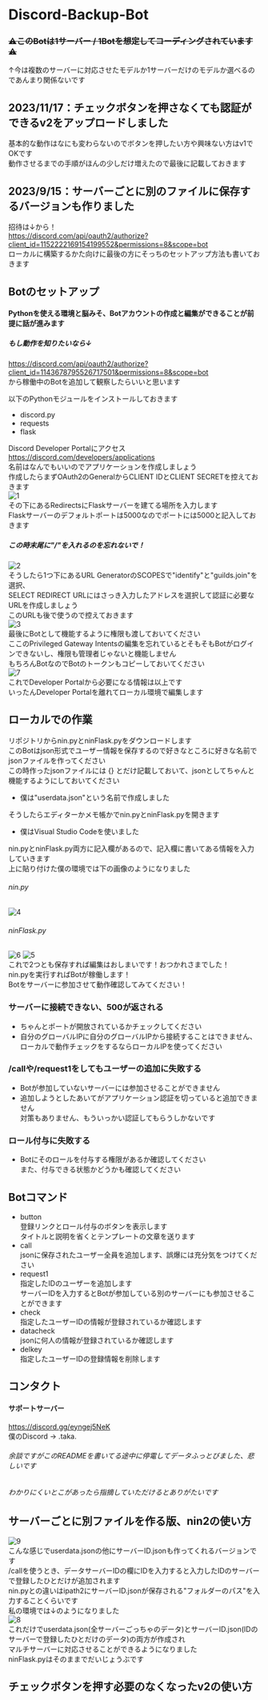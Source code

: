 # Discord-Backup-Bot
### ~~⚠️このBotは1サーバー / 1Botを想定してコーディングされています⚠️~~  
↑今は複数のサーバーに対応させたモデルか1サーバーだけのモデルか選べるのであんまり関係ないです
## 2023/11/17：チェックボタンを押さなくても認証ができるv2をアップロードしました  
基本的な動作はなにも変わらないのでボタンを押したい方や興味ない方はv1でOKです  
動作させるまでの手順がほんの少しだけ増えたので最後に記載しておきます
## 2023/9/15：サーバーごとに別のファイルに保存するバージョンも作りました
招待は↓から！  
https://discord.com/api/oauth2/authorize?client_id=1152222169154199552&permissions=8&scope=bot  
ローカルに構築するかた向けに最後の方にそっちのセットアップ方法も書いておきます
## Botのセットアップ
#### Pythonを使える環境と脳みそ、Botアカウントの作成と編集ができることが前提に話が進みます
##### もし動作を知りたいなら↓
https://discord.com/api/oauth2/authorize?client_id=1143678795526717501&permissions=8&scope=bot  
から稼働中のBotを追加して観察したらいいと思います  

以下のPythonモジュールをインストールしておきます
- discord.py
- requests
- flask
  
Discord Developer Portalにアクセス  
https://discord.com/developers/applications  
名前はなんでもいいのでアプリケーションを作成しましょう  
作成したらまずOAuth2のGeneralからCLIENT IDとCLIENT SECRETを控えておきます  
![1](image/1.png)  
その下にあるRedirectsにFlaskサーバーを建てる場所を入力します  
Flaskサーバーのデフォルトポートは5000なのでポートには5000と記入しておきます  
##### この時末尾に"/"を入れるのを忘れないで！
![2](image/2.png)  
そうしたら1つ下にあるURL GeneratorのSCOPESで"identify"と"guilds.join"を選択、  
SELECT REDIRECT URLにはさっき入力したアドレスを選択して認証に必要なURLを作成しましょう  
このURLも後で使うので控えておきます  
![3](image/3.png)  
最後にBotとして機能するように権限も渡しておいてください  
ここのPrivileged Gateway Intentsの編集を忘れているとそもそもBotがログインできないし、権限も管理者じゃないと機能しません  
もちろんBotなのでBotのトークンもコピーしておいてください  
![7](image/7.png)  
これでDeveloper Portalから必要になる情報は以上です  
いったんDeveloper Portalを離れてローカル環境で編集します
## ローカルでの作業
リポジトリからnin.pyとninFlask.pyをダウンロードします  
このBotはjson形式でユーザー情報を保存するので好きなところに好きな名前でjsonファイルを作ってください  
この時作ったjsonファイルには {} とだけ記載しておいて、jsonとしてちゃんと機能するようにしておいてください  
- 僕は"userdata.json"という名前で作成しました
  
そうしたらエディターかメモ帳かでnin.pyとninFlask.pyを開きます  
- 僕はVisual Studio Codeを使いました
  
nin.pyとninFlask.py両方に記入欄があるので、記入欄に書いてある情報を入力していきます  
上に貼り付けた僕の環境では下の画像のようになりました  
###### nin.py
![4](image/4.png)  
###### ninFlask.py
![6](image/6.png)
![5](image/5.png)  
これで2つとも保存すれば編集はおしまいです！おつかれさまでした！  
nin.pyを実行すればBotが稼働します！  
Botをサーバーに参加させて動作確認してみてください！
### サーバーに接続できない、500が返される
- ちゃんとポートが開放されているかチェックしてください
- 自分のグローバルIPに自分のグローバルIPから接続することはできません、ローカルで動作チェックをするならローカルIPを使ってください  
### /callや/request1をしてもユーザーの追加に失敗する
- Botが参加していないサーバーには参加させることができません
- 追加しようとしたあいてがアプリケーション認証を切っていると追加できません  
  対策もありません、もういっかい認証してもらうしかないです
### ロール付与に失敗する
- Botにそのロールを付与する権限があるか確認してください  
  また、付与できる状態かどうかも確認してください
## Botコマンド
- button  
  登録リンクとロール付与のボタンを表示します  
  タイトルと説明を省くとテンプレートの文章を送ります
- call  
  jsonに保存されたユーザー全員を追加します、誤爆には充分気をつけてください
- request1  
  指定したIDのユーザーを追加します  
  サーバーIDを入力するとBotが参加している別のサーバーにも参加させることができます
- check  
  指定したユーザーIDの情報が登録されているか確認します
- datacheck  
  jsonに何人の情報が登録されているか確認します
- delkey  
  指定したユーザーIDの登録情報を削除します
## コンタクト
#### サポートサーバー  
https://discord.gg/eyngej5NeK  
僕のDiscord -> .taka.  
###### 余談ですがこのREADMEを書いてる途中に停電してデータふっとびました、悲しいです  
###### わかりにくいとこがあったら指摘していただけるとありがたいです

## サーバーごとに別ファイルを作る版、nin2の使い方
![9](image/9.png)  
こんな感じでuserdata.jsonの他にサーバーID.jsonも作ってくれるバージョンです  
/callを使うとき、データサーバーIDの欄にIDを入力すると入力したIDのサーバーで登録したひとだけが追加されます  
nin.pyとの違いはipath2にサーバーID.jsonが保存される"フォルダーのパス"を入力することくらいです  
私の環境では↓のようになりました  
![8](image/8.png)  
これだけでuserdata.json(全サーバーごっちゃのデータ)とサーバーID.json(IDのサーバーで登録したひとだけのデータ)の両方が作成され  
マルチサーバーに対応させることができるようになりました  
ninFlask.pyはそのままでだいじょうぶです

## チェックボタンを押す必要のなくなったv2の使い方
